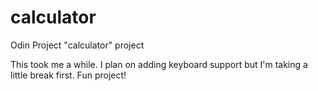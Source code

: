 # calculator
Odin Project "calculator" project

This took me a while. I plan on adding keyboard support but I'm taking a little break first. 
Fun project!

